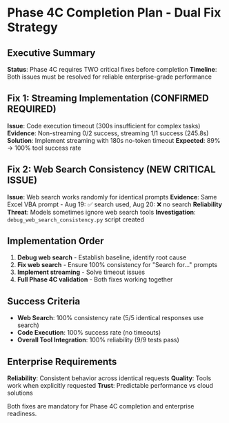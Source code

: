 # Phase 4C Completion Plan - Dual Fix Strategy

## Executive Summary
**Status**: Phase 4C requires TWO critical fixes before completion
**Timeline**: Both issues must be resolved for reliable enterprise-grade performance

## Fix 1: Streaming Implementation (CONFIRMED REQUIRED)
**Issue**: Code execution timeout (300s insufficient for complex tasks)
**Evidence**: Non-streaming 0/2 success, streaming 1/1 success (245.8s)
**Solution**: Implement streaming with 180s no-token timeout
**Expected**: 89% → 100% tool success rate

## Fix 2: Web Search Consistency (NEW CRITICAL ISSUE)
**Issue**: Web search works randomly for identical prompts
**Evidence**: Same Excel VBA prompt - Aug 19: ✅ search used, Aug 20: ❌ no search
**Reliability Threat**: Models sometimes ignore web search tools
**Investigation**: `debug_web_search_consistency.py` script created

## Implementation Order
1. **Debug web search** - Establish baseline, identify root cause
2. **Fix web search** - Ensure 100% consistency for "Search for..." prompts  
3. **Implement streaming** - Solve timeout issues
4. **Full Phase 4C validation** - Both fixes working together

## Success Criteria
- **Web Search**: 100% consistency rate (5/5 identical responses use search)
- **Code Execution**: 100% success rate (no timeouts)
- **Overall Tool Integration**: 100% reliability (9/9 tests pass)

## Enterprise Requirements
**Reliability**: Consistent behavior across identical requests
**Quality**: Tools work when explicitly requested
**Trust**: Predictable performance vs cloud solutions

Both fixes are mandatory for Phase 4C completion and enterprise readiness.
